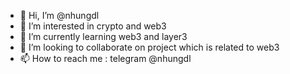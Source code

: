 - 👋 Hi, I’m @nhungdl
- 👀 I’m interested in crypto and web3
- 🌱 I’m currently learning web3 and layer3
- 💞️ I’m looking to collaborate on project which is related to web3
- 📫 How to reach me : telegram @nhungdl

<!---
nhungdl/nhungdl is a ✨ special ✨ repository because its `README.md` (this file) appears on your GitHub profile.
You can click the Preview link to take a look at your changes.
--->
